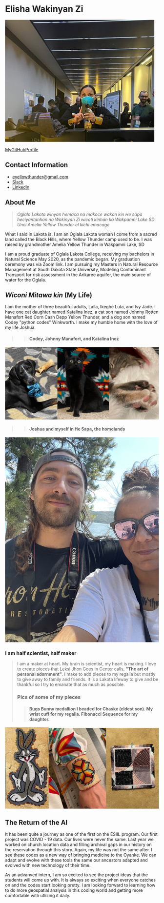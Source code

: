 
# **Elisha Wakinyan Zi**

<img src="selfie_maine.jpg" alt="Indians In Unexpected Places" style="width:600;height:400px;">

[MyGitHubProfile](https://github.com/wakinyanzi/WakinyanZi)



## Contact Information
* eyellowthunder@gmail.com
* [Slack](https://app.slack.com/client/T013ZA21V8E/C022FNCA6EQ/rimeto_profile/U0235EQNG6L)
* [LinkedIn](https://www.linkedin.com/feed/)

## About Me

> *Oglala Lakota winyan hemaca na
makoce wakan kin He sapa heciyantanhan na Wakinyan Zi wicoti kinhan ka
Wakpamni Lake SD Unci Amelia Yellow Thunder el kichi emacage*
>
What I said in Lakota is:
I am an Oglala Lakota woman
I come from a sacred land called the Black Hills, where Yellow Thunder camp used to be. 
I was raised by grandmother Amelia Yellow Thunder in Wakpamni Lake, SD
>
I am a proud graduate of Oglala Lakota College, receiving my bachelors in Natural Science May 2020, as the pandemic began. My graduation ceremony was via Zoom link. 
I am pursuing my Masters in Natural Resource Management at South Dakota State University, Modeling Contaminant Transport for risk assessment in the Arikaree aquifer, the main source of water for the Oglala.

## *Wiconi Mitawa kin* (My Life)

I am the mother of three beautiful adults, Laila, Ikeghe Luta, and Ivy Jade.
I have one cat daughter named Katalina Inez, a cat son named Johnny Rotten Manafort Red Corn Cash Depp Yellow Thunder, and a dog son named Codey "python codes" Winkworth. I make my humble home with the love of my life Joshua.
>> #### Codey, Johnny Manafort, and Katalina Inez
>> 
![My babies Codey, Johnny, and Kataline](thebabies.jpg)

>> #### Joshua and myself in He Sapa, the homelands

![Me and Josh in He Sapa](IMG_4472.jpg)

### I am half scientist, half maker

> I am a maker at heart. My brain is scientist, my heart is making. I love to create pieces that Leksi Jhon Goes In Center calls, 
> **"The art of personal adornment"**.
> I make to add pieces to my regalia but mostly to give away to family and friends. It is a Lakota lifeway to give and be thankful so I try to emanate that as much as possible. 
> 
> ### Pics of some of my pieces
> 
>> #### Bugs Bunny medallion I beaded for Chaske (eldest son). My wrist cuff for my regalia. Fibonacci Sequence for my daughter.
>> 
![A collage of pics of my beadwork](beadwork.jpg)

## The Return of the AI

It has been quite a journey as one of the first on the ESIIL program. Our first project was COVID - 19 data. Our lives were never the same. Last year we worked on church location data and filling archival gaps in our history on the reservation through this story. Again, my life was not the same after. I see these codes as a new way of bringing medicine to the Oyanke. We can adapt and evolve with these tools the same our ancestors adapted and evolved with new technology of their time. 

As an advanved intern, I am so excited to see the project ideas that the students will come up with. It is always so exciting when everyone catches on and the codes start looking pretty. I am looking forward to learning how to do more geospatial analysis in this coding world and getting more comfortable with utlizing it daily. 
